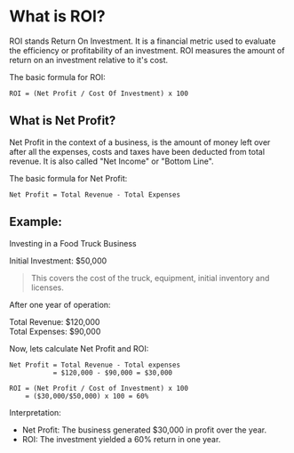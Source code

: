 # What is ROI?

ROI stands Return On Investment. It is a financial metric used to evaluate the
efficiency or profitability of an investment. ROI measures the amount of return
on an investment relative to it's cost.

The basic formula for ROI:

```
ROI = (Net Profit / Cost Of Investment) x 100
```

## What is Net Profit?

Net Profit in the context of a business, is the amount of money left over after
all the expenses, costs and taxes have been deducted from total revenue. It is
also called "Net Income" or "Bottom Line".

The basic formula for Net Profit:

```
Net Profit = Total Revenue - Total Expenses
```

## Example:

Investing in a Food Truck Business

Initial Investment: $50,000

> This covers the cost of the truck, equipment, initial inventory and licenses.

After one year of operation:

Total Revenue: $120,000 \
Total Expenses: $90,000

Now, lets calculate Net Profit and ROI:

```
Net Profit = Total Revenue - Total expenses
           = $120,000 - $90,000 = $30,000

ROI = (Net Profit / Cost of Investment) x 100
    = ($30,000/$50,000) x 100 = 60%
```

Interpretation:

- Net Profit: The business generated $30,000 in profit over the year.
- ROI: The investment yielded a 60% return in one year.
